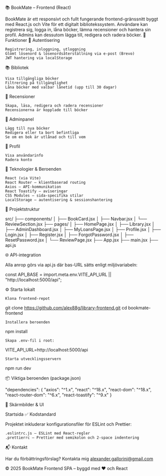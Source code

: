 📚 BookMate – Frontend (React)

BookMate är ett responsivt och fullt fungerande frontend-gränssnitt byggt med React.js och Vite för ett digitalt bibliotekssystem. Användare kan registrera sig, logga in, låna böcker, lämna recensioner och hantera sin profil. Admins kan dessutom lägga till, redigera och radera böcker.
🎯 Funktioner
👤 Autentisering

    Registrering, inloggning, utloggning
    Glömt lösenord & lösenordsåterställning via e-post (Brevo)
    JWT hantering via localStorage

📚 Bibliotek

    Visa tillgängliga böcker
    Filtrering på tillgänglighet
    Låna böcker med valbar lånetid (upp till 30 dagar)

📝 Recensioner

    Skapa, läsa, redigera och radera recensioner
    Recensionerna är kopplade till böcker

🔐 Adminpanel

    Lägg till nya böcker
    Redigera eller ta bort befintliga
    Se om en bok är utlånad och till vem

🙋 Profil

    Visa användarinfo
    Radera konto

🧩 Teknologier & Beroenden

    React (via Vite)
    React Router – klientbaserad routing
    Axios – API-kommunikation
    React Toastify – aviseringar
    CSS Modules – sida-specifika stilar
    LocalStorage – autentisering & sessionshantering

📁 Projektstruktur

src/
├── components/
│   ├── BookCard.jsx
│   ├── Navbar.jsx
│   └── ReviewSection.jsx
├── pages/
│   ├── HomePage.jsx
│   ├── Library.jsx
│   ├── AdminDashboard.jsx
│   ├── MyLoansPage.jsx
│   ├── Profile.jsx
│   ├── Login.jsx
│   ├── Register.jsx
│   ├── ForgotPassword.jsx
│   ├── ResetPassword.jsx
│   └── ReviewPage.jsx
├── App.jsx
├── main.jsx
├── api.js

🌐 API-integration

Alla anrop görs via api.js där bas-URL sätts enligt miljövariabeln:

const API_BASE = import.meta.env.VITE_API_URL || "http://localhost:5000/api";

⚙️ Starta lokalt

    Klona frontend-repot

git clone https://github.com/alex88g/library-frontend.git
cd bookmate-frontend

    Installera beroenden

npm install

    Skapa .env-fil i root:

VITE_API_URL=http://localhost:5000/api

    Starta utvecklingsservern

npm run dev

📦 Viktiga beroenden (package.json)

"dependencies": {
  "axios": "^1.x",
  "react": "^18.x",
  "react-dom": "^18.x",
  "react-router-dom": "^6.x",
  "react-toastify": "^9.x"
}

🧠 Skärmbilder & UI

Startsida
✅ Kodstandard

Projektet inkluderar konfigurationsfiler för ESLint och Prettier:

    .eslintrc.js – ESLint med React-regler
    .prettierrc – Prettier med semikolon och 2-space indentering

📬 Kontakt

Har du förbättringsförslag? Kontakta mig alexander.gallorini@gmail.com

© 2025 BookMate Frontend SPA – byggd med ❤️ och React
